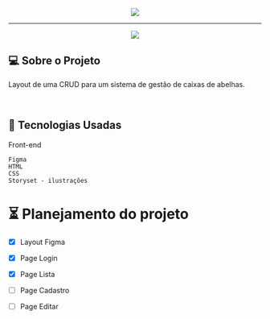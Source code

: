 <p align="center">
  <img width="auto" height="auto"  src="https://user-images.githubusercontent.com/46323667/150590544-4df3ada3-1bef-42cd-9e34-daf0c8fcccbf.png">
</p>
<hr>


<p align="center">
  <img max-width="auto" height="auto"  src="https://user-images.githubusercontent.com/46323667/150592095-9aac5bd6-fdfb-4e32-8d44-f974092fc003.png">
</p>



## 💻  Sobre o Projeto
Layout de uma CRUD para um sistema de gestão de caixas de abelhas.

<br>


## :rocket: Tecnologias Usadas
Front-end 
```
Figma
HTML
CSS 
Storyset - ilustrações 

```
# :hourglass_flowing_sand: Planejamento do projeto

- [x] Layout Figma 
- [x] Page Login
- [x] Page Lista
- [ ] Page Cadastro
- [ ] Page Editar




